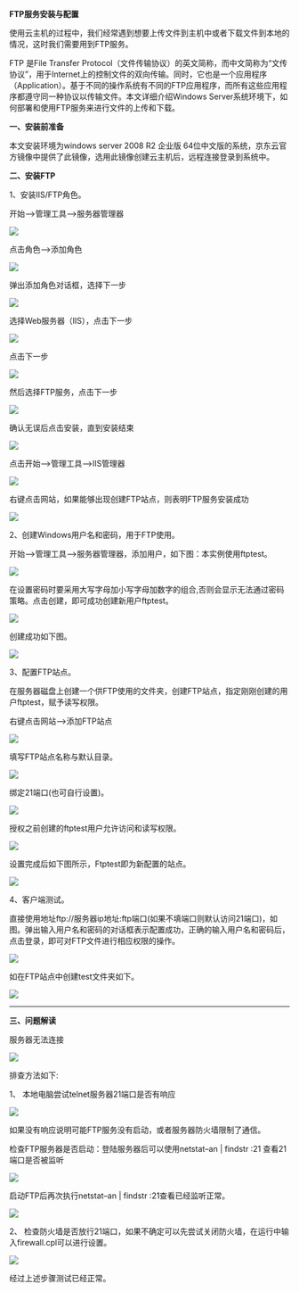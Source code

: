 **FTP服务安装与配置**

使用云主机的过程中，我们经常遇到想要上传文件到主机中或者下载文件到本地的情况，这时我们需要用到FTP服务。

FTP 是File Transfer Protocol（文件传输协议）的英文简称，而中文简称为“文传协议”，用于Internet上的控制文件的双向传输。同时，它也是一个应用程序（Application）。基于不同的操作系统有不同的FTP应用程序，而所有这些应用程序都遵守同一种协议以传输文件。本文详细介绍Windows Server系统环境下，如何部署和使用FTP服务来进行文件的上传和下载。

**一、安装前准备**

本文安装环境为windows server 2008 R2 企业版 64位中文版的系统，京东云官方镜像中提供了此镜像，选用此镜像创建云主机后，远程连接登录到系统中。

**二、安装FTP**

1、安装IIS/FTP角色。

开始——>管理工具——>服务器管理器

![](https://img1.jcloudcs.com/cms/b4ab5ffd-55ba-4ea8-8ed5-ac11ddaeca0d20170424210425.png)

点击角色——>添加角色

![](https://img1.jcloudcs.com/cms/c9839306-0db6-4858-86f9-23b600ef6ccc20170424210506.png)

弹出添加角色对话框，选择下一步

![](https://img1.jcloudcs.com/cms/0da65962-492b-4d16-91ea-c43b6427cf3120170424210531.png)

选择Web服务器（IIS），点击下一步

![](https://img1.jcloudcs.com/cms/01a3d1fd-b41f-4ef9-934a-caafd991315920170424210551.png)

点击下一步

![](https://img1.jcloudcs.com/cms/27aa8f11-9a3b-44ab-99c7-10c58b327fbd20170424210605.png)

然后选择FTP服务，点击下一步

![](https://img1.jcloudcs.com/cms/ec43f1ee-1eed-466c-abf2-d26bb222db1220170424210734.png)

确认无误后点击安装，直到安装结束

![](https://img1.jcloudcs.com/cms/efb380b9-8346-4e9e-9eb3-efc606c43cbd20170424210832.png)

点击开始——>管理工具——>IIS管理器

![](https://img1.jcloudcs.com/cms/8602725d-0013-4345-9a51-618df77bdfb620170424210925.png)

右键点击网站，如果能够出现创建FTP站点，则表明FTP服务安装成功

![](https://img1.jcloudcs.com/cms/784b2cbd-f5b3-4842-bfb2-90c1c1dafabd20170424210944.png)

2、创建Windows用户名和密码，用于FTP使用。

开始——>管理工具——>服务器管理器，添加用户，如下图：本实例使用ftptest。

![](https://img1.jcloudcs.com/cms/15b1ff9b-daa0-452b-b887-cb7c31b9087c20170424211126.png)

在设置密码时要采用大写字母加小写字母加数字的组合,否则会显示无法通过密码策略。点击创建，即可成功创建新用户ftptest。

![](https://img1.jcloudcs.com/cms/3f898605-5fe5-4f0e-ab31-67c67338fc0920170424211213.png)

创建成功如下图。

![](https://img1.jcloudcs.com/cms/fcd86f52-6236-40b1-8f2b-ea9851631a7d20170424211230.png)

3、配置FTP站点。

在服务器磁盘上创建一个供FTP使用的文件夹，创建FTP站点，指定刚刚创建的用户ftptest，赋予读写权限。

右键点击网站——>添加FTP站点

![](https://img1.jcloudcs.com/cms/af9973e2-3338-40c0-be7d-f7b85ffd491020170424211310.png)

填写FTP站点名称与默认目录。

![](https://img1.jcloudcs.com/cms/2a7dff9d-23e7-470a-9504-64ea2ce7e8d420170424211340.png)

绑定21端口(也可自行设置)。

![](https://img1.jcloudcs.com/cms/818b9ad2-fc96-4a13-8ed2-c2acaf93e68d20170424211405.png)

授权之前创建的ftptest用户允许访问和读写权限。

![](https://img1.jcloudcs.com/cms/9d30acf2-e4f5-43ba-b09f-2a950442c9fc20170424211507.png)

设置完成后如下图所示，Ftptest即为新配置的站点。

![](https://img1.jcloudcs.com/cms/eb5c92fb-6be6-4fb1-9662-e72764fc42dd20170424211531.png)

4、客户端测试。

直接使用地址ftp://服务器ip地址:ftp端口(如果不填端口则默认访问21端口)，如图。弹出输入用户名和密码的对话框表示配置成功，正确的输入用户名和密码后，点击登录，即可对FTP文件进行相应权限的操作。

![](https://img1.jcloudcs.com/cms/cf184599-5877-4c57-b079-8191f3e1b06820170424211542.png)

如在FTP站点中创建test文件夹如下。

![](https://img1.jcloudcs.com/cms/4247c946-f7ff-4de8-b0cb-8eb1e45fdd7f20170424211601.png)

****

**三、问题解读**

服务器无法连接

![](https://img1.jcloudcs.com/cms/0dc0bb9f-80d1-4c27-80c9-2bc49d8f737820170424211641.png)

排查方法如下:

1、 本地电脑尝试telnet服务器21端口是否有响应

![](https://img1.jcloudcs.com/cms/55a2de74-f2ee-49a5-aae2-05e5435db4c420170424211723.png)

如果没有响应说明可能FTP服务没有启动，或者服务器防火墙限制了通信。

检查FTP服务器是否启动：登陆服务器后可以使用netstat–an | findstr :21 查看21端口是否被监听

![](https://img1.jcloudcs.com/cms/0b698963-f9a9-46ec-8c3c-242ec8070c8320170424211831.png)

启动FTP后再次执行netstat–an | findstr :21查看已经监听正常。

![](https://img1.jcloudcs.com/cms/17fc8734-870b-4011-bf39-4c7a21151efd20170424211848.png)

2、 检查防火墙是否放行21端口，如果不确定可以先尝试关闭防火墙，在运行中输入firewall.cpl可以进行设置。

![](https://img1.jcloudcs.com/cms/b318db78-6e8e-4ede-835c-f1074283df5520170424211929.png)

经过上述步骤测试已经正常。